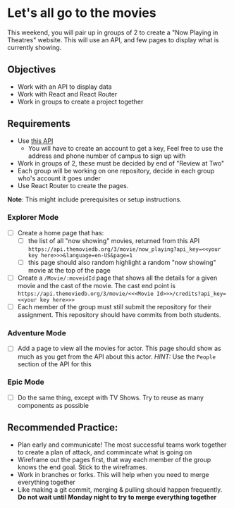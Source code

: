 # Let's all go to the movies

This weekend, you will pair up in groups of 2 to create a "Now Playing in Theatres" website. This will use an API, and few pages to display what is currently showing.

## Objectives

- Work with an API to display data
- Work with React and React Router
- Work in groups to create a project together

## Requirements

- Use [this API](https://developers.themoviedb.org/3/getting-started/introduction)
  - You will have to create an account to get a key, Feel free to use the address and phone number of campus to sign up with
- Work in groups of 2, these must be decided by end of "Review at Two"
- Each group will be working on one repository, decide in each group who's account it goes under
- Use React Router to create the pages.

**Note**: This might include prerequisites or setup instructions.

### Explorer Mode

- [ ] Create a home page that has:
  - [ ] the list of all "now showing" movies, returned from this API `https://api.themoviedb.org/3/movie/now_playing?api_key=<<your key here>>>&language=en-US&page=1`
  - [ ] this page should also random highlight a random "now showing" movie at the top of the page
- [ ] Create a `/Movie/:moveidId` page that shows all the details for a given movie and the cast of the movie. The cast end point is `https://api.themoviedb.org/3/movie/<<<Movie Id>>>/credits?api_key=<<your key here>>>`
- [ ] Each member of the group must still submit the repository for their assignment. This repository should have commits from both students.

### Adventure Mode

- [ ] Add a page to view all the movies for actor. This page should show as much as you get from the API about this actor. _HINT:_ Use the `People` section of the API for this

### Epic Mode

- [ ] Do the same thing, except with TV Shows. Try to reuse as many components as possible

## Recommended Practice:

- Plan early and communicate! The most successful teams work together to create a plan of attack, and commincate what is going on
- Wireframe out the pages first, that way each member of the group knows the end goal. Stick to the wireframes.
- Work in branches or forks. This will help when you need to merge everything together
- Like making a git commit, merging & pulling should happen frequently. **Do not wait until Monday night to try to merge everything together**
